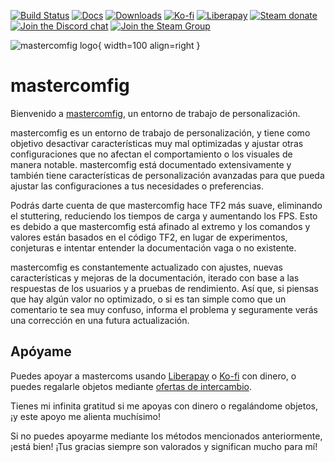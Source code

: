 [![Build Status](https://img.shields.io/github/workflow/status/mastercomfig/mastercomfig/CI?style=flat-square&logo=mastercomfig)](https://github.com/mastercomfig/mastercomfig/actions?query=workflow%3ACI)
[![Docs](https://img.shields.io/github/workflow/status/mastercomfig/mastercomfig/docs?label=docs&style=flat-square)](index.md)
[![Downloads](https://img.shields.io/github/downloads/mastercomfig/mastercomfig/latest/total.svg?style=flat-square&logo=mastercomfig)](https://mastercomfig.com/app)
[![Ko-fi](https://img.shields.io/badge/Support%20me%20on-Ko--fi-FF5E5B.svg?logo=ko-fi&style=flat-square)](https://ko-fi.com/mastercoms)
[![Liberapay](https://img.shields.io/liberapay/receives/mastercoms.svg?logo=liberapay&style=flat-square)](https://liberapay.com/mastercoms/)
[![Steam donate](https://img.shields.io/badge/Donate%20via-Steam-00adee.svg?style=flat-square&logo=steam)](https://steamcommunity.com/tradeoffer/new/?partner=85845165&token=M9cQHh8N)
[![Join the Discord chat](https://img.shields.io/badge/Discord-mastercomfig-5865F2.svg?style=flat-square&logo=discord)](https://discord.gg/CuPb2zV)
[![Join the Steam Group](https://img.shields.io/badge/Steam-mastercomfig-00adee.svg?logo=steam&style=flat-square)](https://steamcommunity.com/groups/comfig)

![mastercomfig logo](https://mastercomfig.com/img/mastercomfig_logo.svg){ width=100 align=right }

# mastercomfig

Bienvenido a [mastercomfig](https://mastercomfig.com), un entorno de trabajo de personalización.

mastercomfig es un entorno de trabajo de personalización, y tiene como objetivo desactivar características muy mal optimizadas y ajustar otras configuraciones que no afectan el comportamiento o los visuales de manera notable. mastercomfig está documentado extensivamente y también tiene características de personalización avanzadas para que pueda ajustar las configuraciones a tus necesidades o preferencias.

Podrás darte cuenta de que mastercomfig hace TF2 más suave, eliminando el stuttering, reduciendo los tiempos de carga y aumentando los FPS. Esto es debido a que mastercomfig está afinado al extremo y los comandos y valores están basados en el código TF2, en lugar de experimentos, conjeturas e intentar entender la documentación vaga o no existente.

mastercomfig es constantemente actualizado con ajustes, nuevas características y mejoras de la documentación, iterado con base a las respuestas de los usuarios y a pruebas de rendimiento. Así que, si piensas que hay algún valor no optimizado, o si es tan simple como que un comentario te sea muy confuso, informa el problema y seguramente verás una corrección en una futura actualización.

## Apóyame

Puedes apoyar a mastercoms usando [Liberapay](https://liberapay.com/mastercoms/) o [Ko-fi](https://ko-fi.com/mastercoms) con dinero, o puedes regalarle objetos mediante [ofertas de intercambio](https://steamcommunity.com/tradeoffer/new/?partner=85845165&token=M9cQHh8N).

<!-- You can use Ko-fi to get [a config commission](https://ko-fi.com/mastercoms/commissions), where I personally tune a config exactly to your preferences and PC setup. I can also do this with a trade for 3 keys. There is also an addon where I can do advanced scripting at your request (6 keys if paying with a trade). -->

<!-- Finally, you can buy early access to the config for a month through [Ko-fi](https://ko-fi.com/mastercoms/shop). This will give you access to more frequent updates released throughout the month, rather than the monthly stable releases of the config. -->

Tienes mi infinita gratitud si me apoyas con dinero o regalándome objetos, ¡y este apoyo me alienta muchísimo!

Si no puedes apoyarme mediante los métodos mencionados anteriormente, ¡está bien! ¡Tus gracias siempre son valorados y significan mucho para mí!
